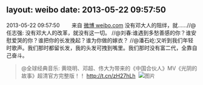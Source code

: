 layout: weibo
date: 2013-05-22 09:57:50
---
<meta name="referrer" content="no-referrer" />

2013-05-22 09:57:50  &nbsp;&nbsp;&nbsp;&nbsp;&nbsp;&nbsp; 来自 <a href="http://weibo.com/" rel="nofollow">微博 weibo.com</a>
没有邓大人的阻绊，就……//@任志强: 没有邓大人的改革，就没有这一切。 //@刘春:谁遇到多愁善感的你？谁安慰爱哭的你？谁把你的长发挽起？谁为你做的嫁衣？ //@潘石屹:又听到我们年轻时歌声。我们那时都留长发，我的头发可拽到嘴里。我们那时没有富二代，全靠自己奋斗。
>  @全球经典音乐: 黄晓明、邓超、佟大为带来的《中国合伙人》MV《光阴的故事》超清官方完整版！！ http://t.cn/zH27hLh ​​​
>  ![图片](https://ww1.sinaimg.cn/large/7271d05cjw1e4vxt371g8j20bw0e4dhb.jpg)
